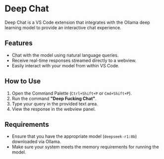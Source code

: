 # Deep Chat

Deep Chat is a VS Code extension that integrates with the Ollama deep learning model to provide an interactive chat experience.

## Features

- Chat with the model using natural language queries.
- Receive real-time responses streamed directly to a webview.
- Easily interact with your model from within VS Code.

## How to Use

1. Open the Command Palette (`Ctrl+Shift+P` or `Cmd+Shift+P`).
2. Run the command **"Deep Fucking Chat"**.
3. Type your query in the provided text area.
4. View the response in the webview panel.

## Requirements

- Ensure that you have the appropriate model (`deepseek-r1:8b`) downloaded via Ollama.
- Make sure your system meets the memory requirements for running the model.
